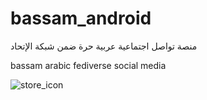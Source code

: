 # bassam_android

منصة تواصل اجتماعية عربية حرة ضمن شبكة الإتحاد

bassam arabic fediverse social media 



![store_icon](https://user-images.githubusercontent.com/10298253/235319440-a050b190-474a-4002-a4fa-06a463d1c193.png)
